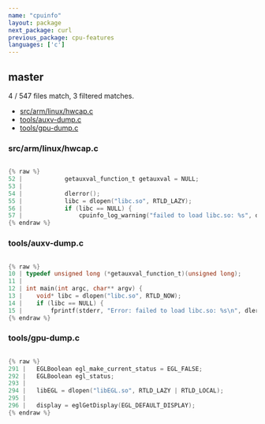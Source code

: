 ```yaml
---
name: "cpuinfo"
layout: package
next_package: curl
previous_package: cpu-features
languages: ['c']
---
```

## master
4 / 547 files match, 3 filtered matches.

 - [src/arm/linux/hwcap.c](#srcarmlinuxhwcapc)
 - [tools/auxv-dump.c](#toolsauxv-dumpc)
 - [tools/gpu-dump.c](#toolsgpu-dumpc)

### src/arm/linux/hwcap.c

```c

{% raw %}
52 | 			getauxval_function_t getauxval = NULL;
53 | 
54 | 			dlerror();
55 | 			libc = dlopen("libc.so", RTLD_LAZY);
56 | 			if (libc == NULL) {
57 | 				cpuinfo_log_warning("failed to load libc.so: %s", dlerror());
{% endraw %}

```
### tools/auxv-dump.c

```c

{% raw %}
10 | typedef unsigned long (*getauxval_function_t)(unsigned long);
11 | 
12 | int main(int argc, char** argv) {
13 | 	void* libc = dlopen("libc.so", RTLD_NOW);
14 | 	if (libc == NULL) {
15 | 		fprintf(stderr, "Error: failed to load libc.so: %s\n", dlerror());
{% endraw %}

```
### tools/gpu-dump.c

```c

{% raw %}
291 | 	EGLBoolean egl_make_current_status = EGL_FALSE;
292 | 	EGLBoolean egl_status;
293 | 
294 | 	libEGL = dlopen("libEGL.so", RTLD_LAZY | RTLD_LOCAL);
295 | 
296 | 	display = eglGetDisplay(EGL_DEFAULT_DISPLAY);
{% endraw %}

```